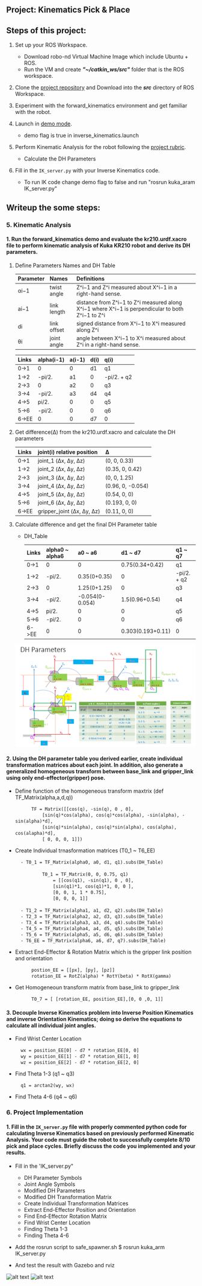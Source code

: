 ## Project: Kinematics Pick & Place


**Steps of this project:**  
---

1. Set up your ROS Workspace.
    - Download robo-nd Virtual Machine Image which include Ubuntu + ROS.
    - Run the VM and create ***"~/catkin_ws/src"*** folder that is the ROS workspace.

2. Clone the [project repository](https://github.com/udacity/RoboND-Kinematics-Project) and Download into the ***src*** directory of ROS Workspace.
3. Experiment with the forward_kinematics environment and get familiar with the robot.
4. Launch in [demo mode](https://classroom.udacity.com/nanodegrees/nd209/parts/7b2fd2d7-e181-401e-977a-6158c77bf816/modules/8855de3f-2897-46c3-a805-628b5ecf045b/lessons/91d017b1-4493-4522-ad52-04a74a01094c/concepts/ae64bb91-e8c4-44c9-adbe-798e8f688193).
    - demo flag is true in inverse_kinematics.launch

5. Perform Kinematic Analysis for the robot following the [project rubric](https://review.udacity.com/#!/rubrics/972/view).
    - Calculate the  DH Parameters

6. Fill in the `IK_server.py` with your Inverse Kinematics code. 
    - To run IK code change demo flag to false and run "rosrun kuka_aram IK_server.py"


[//]: # (Image References)

[image1]: ./misc_images/misc1.png
[image2]: ./misc_images/misc2.png
[image3]: ./misc_images/misc3.png
[dh_param_all]: ./misc_images/dh_param_all.png

**Writeup the some steps:**  
---

### 5. Kinematic Analysis
#### 1. Run the forward_kinematics demo and evaluate the kr210.urdf.xacro file to perform kinematic analysis of Kuka KR210 robot and derive its DH parameters.


1) Define Parameters Names and  DH Table

    Parameter | Names | Definitions
    --- | --- | ---
    αi−1 | twist angle | Z^i−1 and Z^i measured about X^i−1 in a right-hand sense.
    ai−1 | link length | distance from Z^i−1 to Z^i measured along X^i−1 where X^i−1 is perpendicular to both Z^i−1 to Z^i
    di | link offset | signed distance from X^i−1 to X^i measured along Z^i
    θi | joint angle | angle between X^i−1 to X^i measured about Z^i in a right-hand sense.

    Links | alpha(i-1) | a(i-1)  | d(i) | q(i)
    --- | --- | --- | --- | ---
    0->1 | 0 | 0 | d1 | q1
    1->2 | -pi/2. | a1 | 0 | -pi/2. + q2
    2->3 | 0 | a2 | 0 | q3
    3->4 | -pi/2. | a3 | d4 | q4
    4->5 | pi/2. | 0 | 0 | q5
    5->6 | -pi/2. | 0 | 0 | q6
    6->EE | 0 | 0 | d7 | 0

3) Get difference(Δ) from the kr210.urdf.xacro and calculate the DH parameters
    
    Links | joint(i) relative position | Δ 
    --- | --- | --- 
     0->1 | joint_1 (Δx, Δy, Δz)  |  (0, 0, 0.33)
     1->2 | joint_2 (Δx, Δy, Δz) |   (0.35, 0, 0.42)
     2->3 | joint_3 (Δx, Δy, Δz) |   (0, 0, 1.25)
     3->4 | joint_4 (Δx, Δy, Δz) |   (0.96, 0, -0.054)
     4->5 | joint_5 (Δx, Δy, Δz) |   (0.54, 0, 0)
     5->6 | joint_6 (Δx, Δy, Δz) |   (0.193, 0, 0)
     6->EE | gripper_joint (Δx, Δy, Δz) |   (0.11, 0, 0)
    
3) Calculate difference and get the final DH Parameter table

    * DH_Table
        
        Links | alpha0 ~ alpha6 | a0 ~ a6  | d1 ~ d7 | q1 ~ q7
        --- | --- | --- | --- | ---
        0->1 | 0 | 0 | 0.75(0.34+0.42) | q1
        1->2 | -pi/2. | 0.35(0+0.35) | 0 | -pi/2. + q2
        2->3 | 0 | 1.25(0+1.25) | 0 | q3
        3->4 | -pi/2. | -0.054(0-0.054) | 1.5(0.96+0.54) | q4
        4->5 | pi/2. | 0 | 0 | q5
        5->6 | -pi/2. | 0 | 0 | q6
        6->EE | 0 | 0 | 0.303(0.193+0.11) | 0

    ![alt text][dh_param_all]

        
#### 2. Using the DH parameter table you derived earlier, create individual transformation matrices about each joint. In addition, also generate a generalized homogeneous transform between base_link and gripper_link using only end-effector(gripper) pose.


- Define function of the homogeneous transform maxtrix (def TF_Matrix(alpha,a,d,q))
    
            TF = Matrix([[cos(q), -sin(q), 0 , 0],
                [sin(q)*cos(alpha), cos(q)*cos(alpha), -sin(alpha), -sin(alpha)*d],
                [sin(q)*sin(alpha), cos(q)*sin(alpha), cos(alpha), cos(alapha)*d],
                [ 0, 0, 0, 1]])
            
- Create Individual trnasformation matrices (T0_1 ~ T6_EE)

        - T0_1 = TF_Matrix(alpha0, a0, d1, q1).subs(DH_Table) 
        
                T0_1 = TF_Matrix(0, 0, 0.75, q1)
                    = [[cos(q1), -sin(q1), 0 , 0],
                    [sin(q1)*1, cos(q1)*1, 0, 0 ],
                    [0, 0, 1, 1 * 0.75],
                    [0, 0, 0, 1]]
                    
        - T1_2 = TF_Matrix(alpha1, a1, d2, q2).subs(DH_Table)
        - T2_3 = TF_Matrix(alpha2, a2, d3, q3).subs(DH_Table)
        - T3_4 = TF_Matrix(alpha3, a3, d4, q4).subs(DH_Table)
        - T4_5 = TF_Matrix(alpha4, a4, d5, q5).subs(DH_Table)
        - T5_6 = TF_Matrix(alpha5, a5, d6, q6).subs(DH_Table)
        - T6_EE = TF_Matrix(alpha6, a6, d7, q7).subs(DH_Table)

- Extract End-Effector & Rotation Matrix which is the gripper link position and orientation
        
            postion_EE = [[px], [py], [pz]]
            rotation_EE = RotZ(alpha) * RotY(beta) * RotX(gamma)
        
- Get Homogeneoun transform matrix from base_link to gripper_link
        
            T0_7 = [ [rotation_EE, position_EE],[0, 0 ,0, 1]]

#### 3. Decouple Inverse Kinematics problem into Inverse Position Kinematics and inverse Orientation Kinematics; doing so derive the equations to calculate all individual joint angles.

- Find Wrist Center Location 

        wx = position_EE[0] - d7 * rotation_EE[0, 0]
        wy = position_EE[1] - d7 * rotation_EE[1, 0]
        wz = position_EE[2] - d7 * rotation_EE[2, 0]
    
- Find Theta 1-3 (q1 ~ q3)

        q1 = arctan2(wy, wx)

- Find Theta 4-6 (q4 ~ q6)

### 6. Project Implementation

#### 1. Fill in the `IK_server.py` file with properly commented python code for calculating Inverse Kinematics based on previously performed Kinematic Analysis. Your code must guide the robot to successfully complete 8/10 pick and place cycles. Briefly discuss the code you implemented and your results. 

- Fill in the 'IK_server.py"
    - DH Parameter Symbols
    - Joint Angle Symbols
    - Modified DH Parameters
    - Modified DH Transformation Matrix
    - Create Individual Transformation Matrices
    - Extract End-Effector Position and Orientation
    - Find End-Effector Rotation Matrix
    - Find Wrist Center Location
    - Finding Theta 1-3
    - Finding Theta 4-6
- Add the rosrun script to safe_spawner.sh
    $ rosrun kuka_arm IK_server.py

- And test the result with Gazebo and rviz

![alt text][image3]
![alt text][image2]


